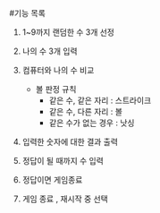 #기능 목록
 1. 1~9까지 랜덤한 수 3개 선정
 2. 나의 수 3개 입력
 3. 컴퓨터와 나의 수 비교
    * 볼 판정 규칙
      * 같은 수, 같은 자리 : 스트라이크
      * 같은 수, 다른 자리 : 볼
      * 같은 수가 없는 경우 : 낫싱
 
 4. 입력한 숫자에 대한 결과 출력 
 5. 정답이 될 때까지 수 입력
 6. 정답이면 게임종료
 7. 게임 종료 , 재시작 중 선택
  
  